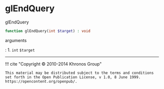 # glEndQuery
glEndQuery

```php
function glEndQuery(int $target) : void
```



arguments

:    1. `int` `$target` 



---
     

!!! cite "Copyright © 2010-2014 Khronos Group"

    This material may be distributed subject to the terms and conditions set forth in the Open Publication License, v 1.0, 8 June 1999. https://opencontent.org/openpub/.